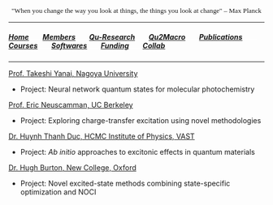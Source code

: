  
 <head>
<link rel="apple-touch-icon" sizes="180x180" href="apple-touch-icon.png">
<link rel="icon" type="image/png" sizes="32x32" href="favicon-32x32.png">
<link rel="icon" type="image/png" sizes="16x16" href="favicon-16x16.png">
<link rel="manifest" href="site.webmanifest">
<link rel="mask-icon" href="safari-pinned-tab.svg" color="#5bbad5">
<meta name="msapplication-TileColor" content="#da532c">
<meta name="theme-color" content="#ffffff">
</head>

<p align="center" style="font-family: lucida handwriting; font-size:10pt">
"When you change the way you look at things, the things you look at change" – Max Planck
</p>

<hr style="solid blue">

##### [<b>Home</b>](index.md)<img src="test_space.png" width="27" height="1">[<b>Members</b>](members.md)<img src="test_space.png" width="27" height="1">[<b>Qu-Research</b>](research.md)<img src="test_space.png" width="27" height="1">[<b>Qu2Macro</b>](qu2macro.md)<img src="test_space.png" width="27" height="1">[<b>Publications</b>](publications.md)<img src="test_space.png" width="27" height="1">[<b>Courses</b>](courses.md)<img src="test_space.png" width="27" height="1">[<b>Softwares</b>](softwares.md)<img src="test_space.png" width="27" height="1">[<b>Funding</b>](fundings.md)<img src="test_space.png" width="27" height="1">[<b><ins>Collab</ins></b>](collab.md)

<hr style="solid blue">

 
 [Prof. Takeshi Yanai, Nagoya University](https://www.iaqms.org/members/yanai.php)
 
 - Project: Neural network quantum states for molecular photochemistry

  [Prof. Eric Neuscamman, UC Berkeley](https://neuscammanlab.com/)
  
  - Project: Exploring charge-transfer excitation using novel methodologies

  [Dr. Huynh Thanh Duc, HCMC Institute of Physics, VAST](http://hcmip.ac.vn/theoretical_physics-en.html)
  
  - Project: _Ab initio_ approaches to excitonic effects in quantum materials 
  
  [Dr. Hugh Burton, New College, Oxford](https://www.hughburton.com/)
  
  - Project: Novel excited-state methods combining state-specific optimization and NOCI
